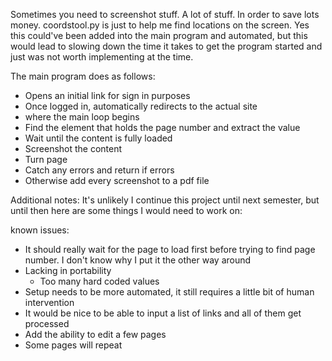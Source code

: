 Sometimes you need to screenshot stuff. A lot of stuff. In order to save lots money.
coordstool.py is just to help me find locations on the screen. Yes this could've been added into the main program and automated, but this would lead to slowing down the time it takes to get the program started and just was not worth implementing at the time. 

The main program does as follows:
- Opens an initial link for sign in purposes
- Once logged in, automatically redirects to the actual site
- where the main loop begins
- Find the element that holds the page number and extract the value
- Wait until the content is fully loaded
- Screenshot the content
- Turn page
- Catch any errors and return if errors
- Otherwise add every screenshot to a pdf file


Additional notes:
It's unlikely I continue this project until next semester, but until then here are some things I would need to work on:

known issues:
- It should really wait for the page to load first before trying to find page number. I don't know why I put it the other way around
- Lacking in portability
  - Too many hard coded values
- Setup needs to be more automated, it still requires a little bit of human intervention
- It would be nice to be able to input a list of links and all of them get processed
- Add the ability to edit a few pages
- Some pages will repeat

